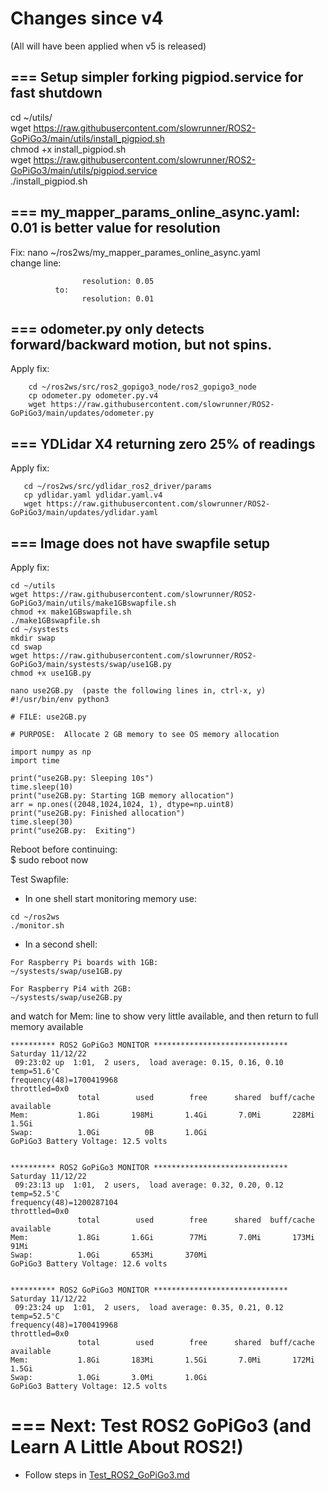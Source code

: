 # Changes since v4

(All will have been applied when v5 is released)

## === Setup simpler forking pigpiod.service for fast shutdown  
cd ~/utils/  
wget https://raw.githubusercontent.com/slowrunner/ROS2-GoPiGo3/main/utils/install_pigpiod.sh  
chmod +x install_pigpiod.sh  
wget https://raw.githubusercontent.com/slowrunner/ROS2-GoPiGo3/main/utils/pigpiod.service  
./install_pigpiod.sh  


## === my_mapper_params_online_async.yaml: 0.01 is better value for resolution  
Fix: nano ~/ros2ws/my_mapper_parames_online_async.yaml  
          change line:  
```          
                resolution: 0.05
          to:
                resolution: 0.01
```

## === odometer.py only detects forward/backward motion, but not spins.  
Apply fix:  
```
    cd ~/ros2ws/src/ros2_gopigo3_node/ros2_gopigo3_node
    cp odometer.py odometer.py.v4
    wget https://raw.githubusercontent.com/slowrunner/ROS2-GoPiGo3/main/updates/odometer.py
```

## === YDLidar X4 returning zero 25% of readings
Apply fix:
```
   cd ~/ros2ws/src/ydlidar_ros2_driver/params
   cp ydlidar.yaml ydlidar.yaml.v4
   wget https://raw.githubusercontent.com/slowrunner/ROS2-GoPiGo3/main/updates/ydlidar.yaml
```
## === Image does not have swapfile setup  
Apply fix:  
```
cd ~/utils
wget https://raw.githubusercontent.com/slowrunner/ROS2-GoPiGo3/main/utils/make1GBswapfile.sh
chmod +x make1GBswapfile.sh
./make1GBswapfile.sh
cd ~/systests
mkdir swap
cd swap
wget https://raw.githubusercontent.com/slowrunner/ROS2-GoPiGo3/main/systests/swap/use1GB.py
chmod +x use1GB.py

nano use2GB.py  (paste the following lines in, ctrl-x, y)
#!/usr/bin/env python3

# FILE: use2GB.py

# PURPOSE:  Allocate 2 GB memory to see OS memory allocation

import numpy as np
import time

print("use2GB.py: Sleeping 10s")
time.sleep(10)
print("use2GB.py: Starting 1GB memory allocation")
arr = np.ones((2048,1024,1024, 1), dtype=np.uint8)
print("use2GB.py: Finished allocation")
time.sleep(30)
print("use2GB.py:  Exiting")

```


Reboot before continuing:  
$ sudo reboot now  

Test Swapfile:  
- In one shell start monitoring memory use:  

```
cd ~/ros2ws
./monitor.sh
```

- In a second shell:  

```
For Raspberry Pi boards with 1GB:
~/systests/swap/use1GB.py

For Raspberry Pi4 with 2GB:
~/systests/swap/use2GB.py

```

and watch for Mem: line to show very little available, and then return to full memory available  

```
********** ROS2 GoPiGo3 MONITOR ******************************
Saturday 11/12/22
 09:23:02 up  1:01,  2 users,  load average: 0.15, 0.16, 0.10
temp=51.6'C
frequency(48)=1700419968
throttled=0x0
               total        used        free      shared  buff/cache   available
Mem:           1.8Gi       198Mi       1.4Gi       7.0Mi       228Mi       1.5Gi
Swap:          1.0Gi          0B       1.0Gi
GoPiGo3 Battery Voltage: 12.5 volts
 

********** ROS2 GoPiGo3 MONITOR ******************************
Saturday 11/12/22
 09:23:13 up  1:01,  2 users,  load average: 0.32, 0.20, 0.12
temp=52.5'C
frequency(48)=1200287104
throttled=0x0
               total        used        free      shared  buff/cache   available
Mem:           1.8Gi       1.6Gi        77Mi       7.0Mi       173Mi        91Mi
Swap:          1.0Gi       653Mi       370Mi
GoPiGo3 Battery Voltage: 12.6 volts


********** ROS2 GoPiGo3 MONITOR ******************************
Saturday 11/12/22
 09:23:24 up  1:01,  2 users,  load average: 0.35, 0.21, 0.12
temp=52.5'C
frequency(48)=1700419968
throttled=0x0
               total        used        free      shared  buff/cache   available
Mem:           1.8Gi       183Mi       1.5Gi       7.0Mi       172Mi       1.5Gi
Swap:          1.0Gi       3.0Mi       1.0Gi
GoPiGo3 Battery Voltage: 12.5 volts
``` 

# === Next: Test ROS2 GoPiGo3 (and Learn A Little About ROS2!)  
- Follow steps in [Test_ROS2_GoPiGo3.md](https://github.com/slowrunner/ROS2-GoPiGo3/blob/main/Docs/Test_ROS2_GoPiGo3.md) 
